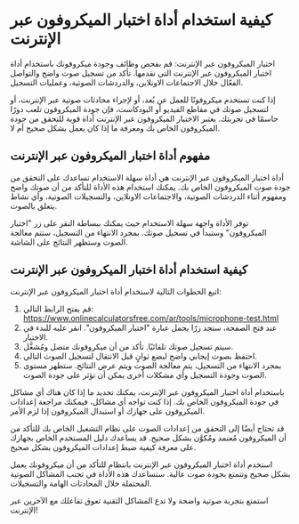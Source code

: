 كيفية استخدام أداة اختبار الميكروفون عبر الإنترنت
=================================================

اختبار الميكروفون عبر الإنترنت: قم بفحص وظائف وجودة ميكروفونك باستخدام أداة اختبار الميكروفون عبر الإنترنت التي نقدمها. تأكد من تسجيل صوت واضح والتواصل الفعّال خلال الاجتماعات الاونلاين، والدردشات الصوتية، وعمليات التسجيل.

إذا كنت تستخدم ميكروفونًا للعمل عن بُعد، أو لإجراء محادثات صوتية عبر الإنترنت، أو لتسجيل صوتك في مقاطع الفيديو أو البودكاست، فإن جودة الميكروفون تلعب دورًا حاسمًا في تجربتك. يعتبر الاختبار الميكروفون عبر الإنترنت أداة قوية للتحقق من جودة الميكروفون الخاص بك ومعرفة ما إذا كان يعمل بشكل صحيح أم لا.

مفهوم أداة اختبار الميكروفون عبر الإنترنت
-----------------------------------------

أداة اختبار الميكروفون عبر الإنترنت هي أداة سهلة الاستخدام تساعدك على التحقق من جودة صوت الميكروفون الخاص بك. يمكنك استخدام هذه الأداة للتأكد من أن صوتك واضح ومفهوم أثناء الدردشات الصوتية، والاجتماعات الاونلاين، والتسجيلات الصوتية، وأي نشاط يتعلق بالصوت.

توفر الأداة واجهة سهلة الاستخدام حيث يمكنك ببساطة النقر على زر "اختبار الميكروفون" وستبدأ في تسجيل صوتك. بمجرد الانتهاء من التسجيل، ستتم معالجة الصوت وستظهر النتائج على الشاشة.

كيفية استخدام أداة اختبار الميكروفون عبر الإنترنت
-------------------------------------------------

اتبع الخطوات التالية لاستخدام أداة اختبار الميكروفون عبر الإنترنت:

1. قم بفتح الرابط التالي: <https://www.onlinecalculatorsfree.com/ar/tools/microphone-test.html>
2. عند فتح الصفحة، ستجد زرًا يحمل عبارة "اختبار الميكروفون". انقر عليه للبدء في الاختبار.
3. سيتم تسجيل صوتك تلقائيًا. تأكد من أن ميكروفونك متصل ومُشغَّل.
4. احتفظ بصوت إيجابي واضح لبضع ثوانٍ قبل الانتقال لتسجيل الصوت التالي.
5. بمجرد الانتهاء من التسجيل، يتم معالجة الصوت ويتم عرض النتائج. ستظهر مستوى الصوت وجودة التسجيل وأي مشكلات أخرى يمكن أن تؤثر على جودة الصوت.

باستخدام أداة اختبار الميكروفون عبر الإنترنت، يمكنك تحديد ما إذا كان هناك أي مشاكل في جودة الميكروفون الخاص بك. إذا كنت تواجه أي مشاكل، فيمكنك مراجعة إعدادات الميكروفون على جهازك أو استبدال الميكروفون إذا لزم الأمر.

قد تحتاج أيضًا إلى التحقق من إعدادات الصوت على نظام التشغيل الخاص بك للتأكد من أن الميكروفون مُعتمد ومُكوَّن بشكل صحيح. قد يساعدك دليل المستخدم الخاص بجهازك على معرفة كيفية ضبط إعدادات الميكروفون بشكل صحيح.

استخدم أداة اختبار الميكروفون عبر الإنترنت بانتظام للتأكد من أن ميكروفونك يعمل بشكل صحيح وتتمتع بجودة صوت عالية. ستساعدك هذه الأداة في تجنب المشاكل الصوتية المحتملة خلال المحادثات الهامة والتسجيلات.

استمتع بتجربة صوتية واضحة ولا تدع المشاكل التقنية تعوق تفاعلك مع الآخرين عبر الإنترنت!